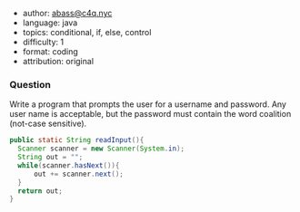 - author: abass@c4q.nyc
- language: java
- topics: conditional, if, else, control
- difficulty: 1
- format: coding
- attribution: original

### Question
Write a program that prompts the user for a username and password.
Any user name is acceptable, but the password must contain the word coalition (not-case sensitive).


```java
public static String readInput(){
  Scanner scanner = new Scanner(System.in);
  String out = "";
  while(scanner.hasNext()){
      out += scanner.next();
  }
  return out;
}
```
